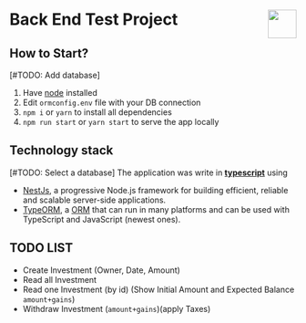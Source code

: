 # Back End Test Project <img src="https://coderockr.com/assets/images/coderockr.svg"  align="right"  height="50px"  />
## How to Start?
[#TODO: Add database]
1. Have [node](https://nodejs.org/en/) installed
2. Edit `ormconfig.env` file with your DB connection
3. `npm i` or `yarn` to install all dependencies
4. `npm run start` or `yarn start` to serve the app locally
## Technology stack
[#TODO: Select a database]
The application was write in **[typescript](https://www.typescriptlang.org/)** using
- [NestJs](https://nestjs.com/), a progressive Node.js framework for building efficient, reliable and scalable server-side applications.
- [TypeORM](https://typeorm.io/#/), a [ORM](https://en.wikipedia.org/wiki/Object-relational_mapping) that can run in many platforms and can be used with TypeScript and JavaScript (newest ones).
## TODO LIST
- Create Investment (Owner, Date, Amount)
- Read all Investment
- Read one Investment (by id) (Show Initial Amount and Expected Balance `amount+gains`)
- Withdraw Investment (`amount+gains`)(apply Taxes)